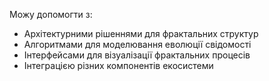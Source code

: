 Можу допомогти з:
- Архітектурними рішеннями для фрактальних структур
- Алгоритмами для моделювання еволюції свідомості
- Інтерфейсами для візуалізації фрактальних процесів
- Інтеграцією різних компонентів екосистеми